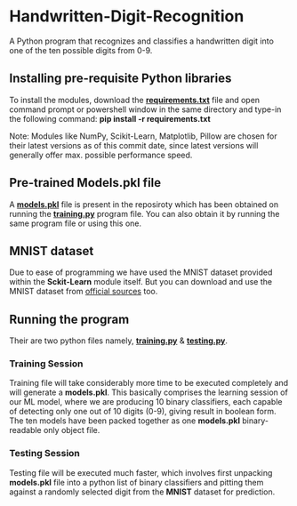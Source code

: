 # Handwritten-Digit-Recognition
A Python program that recognizes and classifies a handwritten digit into one of the ten possible digits from 0-9.
## Installing pre-requisite Python libraries
To install the modules, download the [**requirements.txt**](https://github.com/Sohail-Ali-555/Handwritten-Digit-Recognition/blob/main/requirements.txt) file and open command prompt or powershell window in the same directory and type-in the following command:
**pip install -r requirements.txt**

Note: Modules like NumPy, Scikit-Learn, Matplotlib, Pillow are chosen for their latest versions as of this commit date, since latest versions will generally offer max. possible performance speed.

## Pre-trained Models.pkl file
A [**models.pkl**](https://github.com/Sohail-Ali-555/Handwritten-Digit-Recognition/blob/main/models.pkl) file is present in the reposiroty which has been obtained on running the [**training.py**](https://github.com/Sohail-Ali-555/Handwritten-Digit-Recognition/blob/main/training.py) program file. You can also obtain it by running the same program file or using this one.

## MNIST dataset
Due to ease of programming we have used the MNIST dataset provided within the **Sckit-Learn** module itself. But you can download and use the MNIST dataset from [official sources](https://www.kaggle.com/datasets/hojjatk/mnist-dataset) too. 

## Running the program
Their are two python files namely, [**training.py**](https://github.com/Sohail-Ali-555/Handwritten-Digit-Recognition/blob/main/training.py) & [**testing.py**](https://github.com/Sohail-Ali-555/Handwritten-Digit-Recognition/blob/main/testing.py).

### Training Session
Training file will take considerably more time to be executed completely and will generate a **models.pkl**. This basically comprises the learning session of our ML model, where we are producing 10 binary classifiers, each capable of detecting only one out of 10 digits (0-9), giving result in boolean form. The ten models have been packed together as one **models.pkl** binary-readable only object file.
### Testing Session
Testing file will be executed much faster, which involves first unpacking **models.pkl** file into a python list of binary classifiers and pitting them against a randomly selected digit from the **MNIST** dataset for prediction. 
